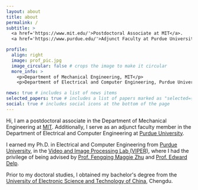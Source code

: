 ```yaml
---
layout: about
title: about
permalink: /
subtitle: >
  <a href='https://www.mit.edu/'>Postdoctoral Associate at MIT</a>. 
  <a href='https://www.purdue.edu/'>Adjunct Faculty at Purdue University</a>.

profile:
  align: right
  image: prof_pic.jpg
  image_circular: false # crops the image to make it circular
  more_info: >
    <p>Department of Mechanical Engineering, MIT</p>
    <p>Department of Electrical and Computer Engineering, Purdue University</p>

news: true # includes a list of news items
selected_papers: true # includes a list of papers marked as "selected={true}"
social: true # includes social icons at the bottom of the page
---
```


Hi, I am a postdoctoral associate in the Department of Mechanical Engineering at <a href='https://www.mit.edu/'>MIT</a>. Additionally, I serve as an adjunct faculty member in the Department of Electrical and Computer Engineering at <a href='https://www.purdue.edu/'>Purdue University</a>.

I earned my Ph.D. in Electrical and Computer Engineering from <a href='https://www.purdue.edu/'>Purdue University</a>, in the <a href='https://engineering.purdue.edu/~ips/'>Video and Image Processing Lab (VIPER)</a>, where I had the privilege of being advised by <a href='https://engineering.purdue.edu/~zhu0/'>Prof. Fengqing Maggie Zhu</a> and <a href='https://engineering.purdue.edu/~ace/'>Prof. Edward Delp</a>.

Prior to my doctoral studies, I obtained my bachelor's degree from the <a href='https://en.uestc.edu.cn/'>University of Electronic Science and Technology of China</a>, Chengdu.
